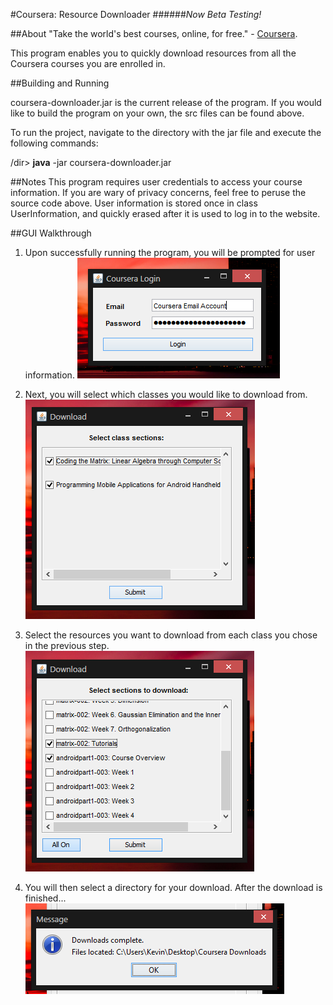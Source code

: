 #Coursera: Resource Downloader
######_Now Beta Testing!_


##About
"Take the world's best courses, online, for free." - [Coursera](https://www.coursera.org/).

This program enables you to quickly download resources from all the Coursera courses you are enrolled in.


##Building and Running

coursera-downloader.jar is the current release of the program. If you would like to build the program on your own, the src files can be found above.

To run the project, navigate to the directory with the jar file and execute the following commands:

/dir> **java** -jar coursera-downloader.jar

##Notes 
This program requires user credentials to access your course information. If you are wary of privacy concerns, feel free to peruse the source code above. User information is stored once in class UserInformation, and quickly erased after it is used to log in to the website.

##GUI Walkthrough
1. Upon successfully running the program, you will be prompted for user information. 
![screen1](https://github.com/KevinRamsunder/coursera-downloader/blob/master/tutorial/Screen1.PNG "First Screen")

2. Next, you will select which classes you would like to download from.
![screen2](https://github.com/KevinRamsunder/coursera-downloader/blob/master/tutorial/screen2.PNG "Second Screen")


3. Select the resources you want to download from each class you chose in the previous step.
![screen3](https://github.com/KevinRamsunder/coursera-downloader/blob/master/tutorial/screen3.PNG "Third Screen")

4. You will then select a directory for your download. After the download is finished...
![screen4](https://github.com/KevinRamsunder/coursera-downloader/blob/master/tutorial/screen5.PNG "Last Screen")

